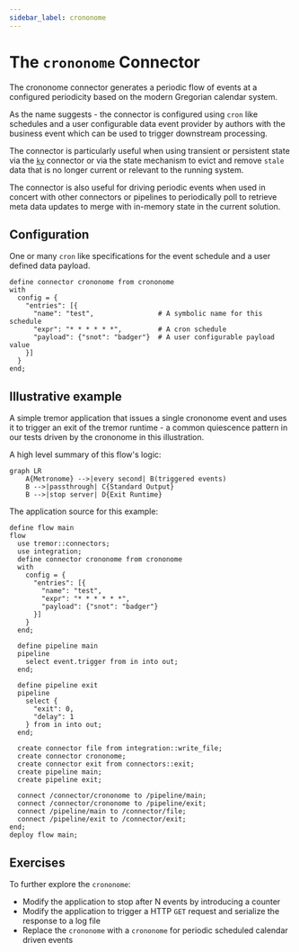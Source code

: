 ```yaml
---
sidebar_label: crononome
---
```


# The `crononome` Connector

The crononome connector generates a periodic flow of events at a configured periodicity
based on the modern Gregorian calendar system.

As the name suggests - the connector is configured using `cron` like schedules and
a user configurable data event provider by authors with the business event which
can be used to trigger downstream processing.

The connector is particularly useful when using transient or persistent state via the
[`kv`](./kv) connector or via the state mechanism to evict and remove `stale` data
that is no longer current or relevant to the running system.

The connector is also useful for driving periodic events when used in concert with
other connectors or pipelines to periodically poll to retrieve meta data updates to
merge with in-memory state in the current solution. 

## Configuration

One or many `cron` like specifications for the event schedule and a user defined data
payload.

```tremor title="config.troy"
define connector crononome from crononome
with
  config = {
    "entries": [{
      "name": "test",                # A symbolic name for this schedule
      "expr": "* * * * * *",         # A cron schedule
      "payload": {"snot": "badger"}  # A user configurable payload value
    }]
  }
end;
```

## Illustrative example

A simple tremor application that issues a single crononome event and uses it to
trigger an exit of the tremor runtime - a common quiescence pattern in our tests
driven by the crononome in this illustration.

A high level summary of this flow's logic:

```mermaid
graph LR
    A{Metronome} -->|every second| B(triggered events)
    B -->|passthrough| C{Standard Output}
    B -->|stop server| D{Exit Runtime}
```

The application source for this example:

```tremor
define flow main
flow
  use tremor::connectors;
  use integration;
  define connector crononome from crononome
  with
    config = {
      "entries": [{
        "name": "test",
        "expr": "* * * * * *",
        "payload": {"snot": "badger"}
      }]
    }
  end;

  define pipeline main
  pipeline 
    select event.trigger from in into out;
  end;

  define pipeline exit
  pipeline 
    select {
      "exit": 0,
      "delay": 1
    } from in into out;
  end;

  create connector file from integration::write_file;
  create connector crononome;
  create connector exit from connectors::exit;
  create pipeline main;
  create pipeline exit;

  connect /connector/crononome to /pipeline/main;
  connect /connector/crononome to /pipeline/exit;
  connect /pipeline/main to /connector/file;
  connect /pipeline/exit to /connector/exit;
end;
deploy flow main;
```

## Exercises

To further explore the `crononome`:

* Modify the application to stop after N events by introducing a counter
* Modify the application to trigger a HTTP `GET` request and serialize the response to a log file
* Replace the `crononome` with a `crononome` for periodic scheduled calendar driven events
